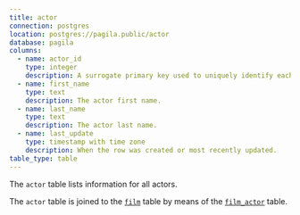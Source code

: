 ```yaml
---
title: actor
connection: postgres
location: postgres://pagila.public/actor
database: pagila
columns:
  - name: actor_id
    type: integer
    description: A surrogate primary key used to uniquely identify each actor in the table.
  - name: first_name
    type: text
    description: The actor first name.
  - name: last_name
    type: text
    description: The actor last name.
  - name: last_update
    type: timestamp with time zone
    description: When the row was created or most recently updated.
table_type: table
---
```

The `actor` table lists information for all actors.

The `actor` table is joined to the [`film`](postgres/pagila/film) table by means of the [`film_actor`](postgres/pagila/film_actor) table.